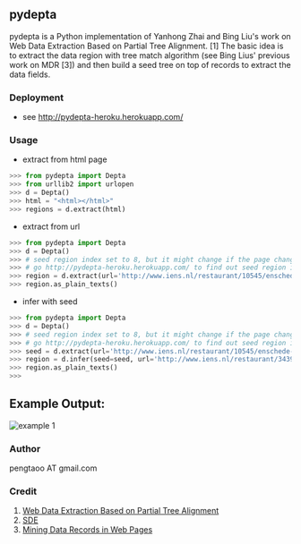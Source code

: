 ## pydepta

pydepta is a Python implementation of Yanhong Zhai and Bing Liu's work on Web Data Extraction Based on Partial Tree Alignment. [1]
The basic idea is to extract the data region with tree match algorithm (see Bing Lius' previous work on MDR [3]) and then build a seed tree on top of records to extract the data fields.

### Deployment
- see <http://pydepta-heroku.herokuapp.com/>

### Usage

- extract from html page

```python
>>> from pydepta import Depta
>>> from urllib2 import urlopen
>>> d = Depta()
>>> html = "<html></html>"
>>> regions = d.extract(html)
```

- extract from url

```python
>>> from pydepta import Depta
>>> d = Depta()
>>> # seed region index set to 8, but it might change if the page change,
>>> # go http://pydepta-heroku.herokuapp.com/ to find out seed region index
>>> region = d.extract(url='http://www.iens.nl/restaurant/10545/enschede-rhodos')[8]
>>> region.as_plain_texts()
```

- infer with seed

```python
>>> from pydepta import Depta
>>> d = Depta()
>>> # seed region index set to 8, but it might change if the page change,
>>> # go http://pydepta-heroku.herokuapp.com/ to find out seed region index
>>> seed = d.extract(url='http://www.iens.nl/restaurant/10545/enschede-rhodos')[8]
>>> region = d.infer(seed=seed, url='http://www.iens.nl/restaurant/34397/apeldoorn-de-boschvijver')[0]
>>> region.as_plain_texts()
>>>
```

## Example Output:
![example 1](https://raw.github.com/tpeng/pydepta/master/snapshot1.png)

### Author
pengtaoo AT gmail.com

### Credit
1. [Web Data Extraction Based on Partial Tree Alignment](http://dl.acm.org/citation.cfm?id=1060761)
2. [SDE](https://github.com/seagatesoft/sde)
3. [Mining Data Records in Web Pages](http://dl.acm.org/citation.cfm?id=956826)
